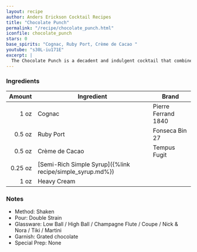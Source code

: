 ```yaml
---
layout: recipe
author: Anders Erickson Cocktail Recipes
title: "Chocolate Punch"
permalink: "/recipe/chocolate_punch.html"
iconfile: chocolate_punch
stars: 0
base_spirits: "Cognac, Ruby Port, Crème de Cacao "
youtube: "s30L-iu171E"
excerpt: |
  The Chocolate Punch is a decadent and indulgent cocktail that combines the rich flavors of brandy, port, and dark crème de cacao.
---
```


### Ingredients

|  Amount | Ingredient                                                | Brand               |
| ------: | --------------------------------------------------------- | ------------------- |
|    1 oz | Cognac                                                    | Pierre Ferrand 1840 |
|  0.5 oz | Ruby Port                                                 | Fonseca Bin 27      |
|  0.5 oz | Crème de Cacao                                            | Tempus Fugit        |
| 0.25 oz | [Semi-Rich Simple Syrup]({%link recipe/simple_syrup.md%}) |
|    1 oz | Heavy Cream                                               |

### Notes

- Method: Shaken
- Pour: Double Strain
- Glassware: Low Ball / High Ball / Champagne Flute / Coupe / Nick & Nora / Tiki / Martini
- Garnish: Grated chocolate
- Special Prep: None

